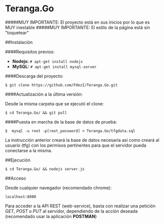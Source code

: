 # Teranga.Go

#####MUY IMPORTANTE: El proyecto está en sus inicios por lo que es MUY inestable
#####MUY IMPORTANTE: El estilo de la página está sin "toquetear"



##Instalación

####Requisitos previos:

- **Nodejs:** ```# apt-get install nodejs```
- **MySQL:** ```# apt-get install mysql-server```

####Descarga del proyecto:

```$ git clone https://github.com/FdezI/Teranga.Go.git```

####Actualización a la última versión:

Desde la misma carpeta que se ejecutó el clone:

```$ cd Teranga.Go/ && git pull```

####Puesta en marcha de la base de datos de prueba:

```$  mysql -u root -p[root_password] < Teranga.Go/tfgdata.sql```

La instrucción anterior creará la base de datos necesaria así como creará al usuario (tfg) con los permisos pertinentes para que el servidor pueda conectarse a la misma.


##Ejecución

```$ cd Teranga.Go/ && nodejs server.js```


##Acceso

Desde cualquier navegador (recomendado chrome):

`localhost:8080`

Para acceder a la API REST (web-service), basta con realizar una petición *GET*, *POST* o *PUT* al servidor, dependiendo de la acción deseada (recomendado usar la aplicación **POSTMAN**)
